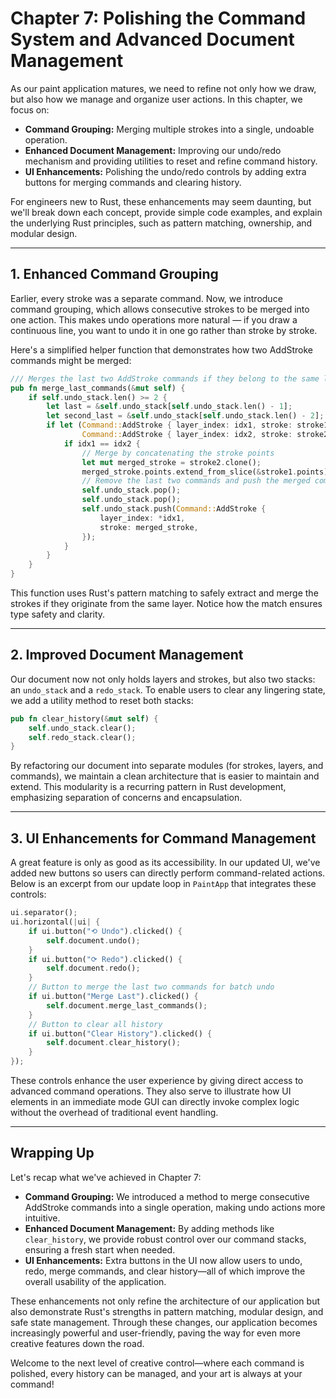 # Chapter 7: Polishing the Command System and Advanced Document Management

As our paint application matures, we need to refine not only how we draw, but also how we manage and organize user actions. In this chapter, we focus on:

- **Command Grouping:** Merging multiple strokes into a single, undoable operation.
- **Enhanced Document Management:** Improving our undo/redo mechanism and providing utilities to reset and refine command history.
- **UI Enhancements:** Polishing the undo/redo controls by adding extra buttons for merging commands and clearing history.

For engineers new to Rust, these enhancements may seem daunting, but we'll break down each concept, provide simple code examples, and explain the underlying Rust principles, such as pattern matching, ownership, and modular design.

---

## 1. Enhanced Command Grouping

Earlier, every stroke was a separate command. Now, we introduce command grouping, which allows consecutive strokes to be merged into one action. This makes undo operations more natural — if you draw a continuous line, you want to undo it in one go rather than stroke by stroke.

Here's a simplified helper function that demonstrates how two AddStroke commands might be merged:

```rust
/// Merges the last two AddStroke commands if they belong to the same layer.
pub fn merge_last_commands(&mut self) {
    if self.undo_stack.len() >= 2 {
        let last = &self.undo_stack[self.undo_stack.len() - 1];
        let second_last = &self.undo_stack[self.undo_stack.len() - 2];
        if let (Command::AddStroke { layer_index: idx1, stroke: stroke1 },
                Command::AddStroke { layer_index: idx2, stroke: stroke2 }) = (last, second_last) {
            if idx1 == idx2 {
                // Merge by concatenating the stroke points
                let mut merged_stroke = stroke2.clone();
                merged_stroke.points.extend_from_slice(&stroke1.points);
                // Remove the last two commands and push the merged command
                self.undo_stack.pop();
                self.undo_stack.pop();
                self.undo_stack.push(Command::AddStroke {
                    layer_index: *idx1,
                    stroke: merged_stroke,
                });
            }
        }
    }
}
```

This function uses Rust's pattern matching to safely extract and merge the strokes if they originate from the same layer. Notice how the match ensures type safety and clarity.

---

## 2. Improved Document Management

Our document now not only holds layers and strokes, but also two stacks: an `undo_stack` and a `redo_stack`. To enable users to clear any lingering state, we add a utility method to reset both stacks:

```rust
pub fn clear_history(&mut self) {
    self.undo_stack.clear();
    self.redo_stack.clear();
}
```

By refactoring our document into separate modules (for strokes, layers, and commands), we maintain a clean architecture that is easier to maintain and extend. This modularity is a recurring pattern in Rust development, emphasizing separation of concerns and encapsulation.

---

## 3. UI Enhancements for Command Management

A great feature is only as good as its accessibility. In our updated UI, we've added new buttons so users can directly perform command-related actions. Below is an excerpt from our update loop in `PaintApp` that integrates these controls:

```rust
ui.separator();
ui.horizontal(|ui| {
    if ui.button("⟲ Undo").clicked() {
        self.document.undo();
    }
    if ui.button("⟳ Redo").clicked() {
        self.document.redo();
    }
    // Button to merge the last two commands for batch undo
    if ui.button("Merge Last").clicked() {
        self.document.merge_last_commands();
    }
    // Button to clear all history
    if ui.button("Clear History").clicked() {
        self.document.clear_history();
    }
});
```

These controls enhance the user experience by giving direct access to advanced command operations. They also serve to illustrate how UI elements in an immediate mode GUI can directly invoke complex logic without the overhead of traditional event handling.

---

## Wrapping Up

Let's recap what we've achieved in Chapter 7:

- **Command Grouping:** We introduced a method to merge consecutive AddStroke commands into a single operation, making undo actions more intuitive.
- **Enhanced Document Management:** By adding methods like `clear_history`, we provide robust control over our command stacks, ensuring a fresh start when needed.
- **UI Enhancements:** Extra buttons in the UI now allow users to undo, redo, merge commands, and clear history—all of which improve the overall usability of the application.

These enhancements not only refine the architecture of our application but also demonstrate Rust's strengths in pattern matching, modular design, and safe state management. Through these changes, our application becomes increasingly powerful and user-friendly, paving the way for even more creative features down the road.

Welcome to the next level of creative control—where each command is polished, every history can be managed, and your art is always at your command!
